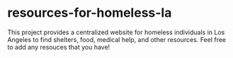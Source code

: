 # resources-for-homeless-la
This project provides a centralized website for homeless individuals in Los Angeles to find shelters, food, medical help, and other resources.
Feel free to add any resouces that you have!
